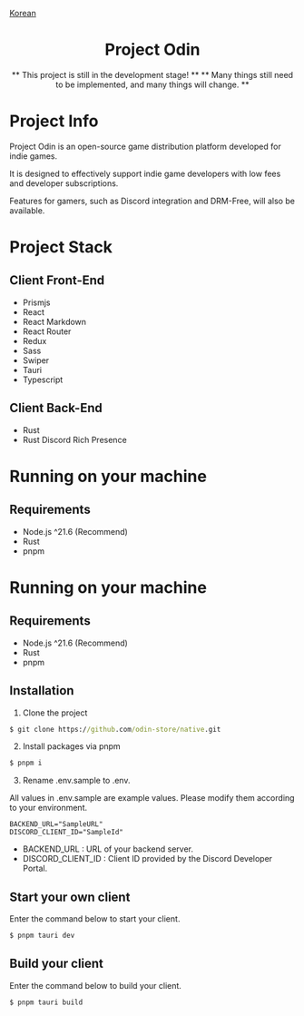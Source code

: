 [Korean](./documents/korean.md)

<div align="center">

# Project Odin

** This project is still in the development stage! **
** Many things still need to be implemented, and many things will change. **

</div>

# Project Info

Project Odin is an open-source game distribution platform developed for indie games.

It is designed to effectively support indie game developers with low fees and developer subscriptions.

Features for gamers, such as Discord integration and DRM-Free, will also be available.

# Project Stack

## Client Front-End

- Prismjs
- React
- React Markdown
- React Router
- Redux
- Sass
- Swiper
- Tauri
- Typescript

## Client Back-End

- Rust
- Rust Discord Rich Presence

# Running on your machine

## Requirements

- Node.js ^21.6 (Recommend)
- Rust
- pnpm

# Running on your machine

## Requirements

- Node.js ^21.6 (Recommend)
- Rust
- pnpm

## Installation

1. Clone the project

```cmd
$ git clone https://github.com/odin-store/native.git
```

2. Install packages via pnpm

```cmd
$ pnpm i
```

3. Rename .env.sample to .env.

All values in .env.sample are example values. Please modify them according to your environment.

```env
BACKEND_URL="SampleURL"
DISCORD_CLIENT_ID="SampleId"
```

- BACKEND_URL : URL of your backend server.
- DISCORD_CLIENT_ID : Client ID provided by the Discord Developer Portal.

## Start your own client

Enter the command below to start your client.

```cmd
$ pnpm tauri dev
```

## Build your client

Enter the command below to build your client.

```cmd
$ pnpm tauri build
```
